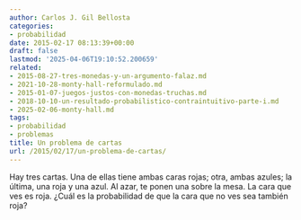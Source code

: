 ```yaml
---
author: Carlos J. Gil Bellosta
categories:
- probabilidad
date: 2015-02-17 08:13:39+00:00
draft: false
lastmod: '2025-04-06T19:10:52.200659'
related:
- 2015-08-27-tres-monedas-y-un-argumento-falaz.md
- 2021-10-28-monty-hall-reformulado.md
- 2015-01-07-juegos-justos-con-monedas-truchas.md
- 2018-10-10-un-resultado-probabilistico-contraintuitivo-parte-i.md
- 2025-02-06-monty-hall.md
tags:
- probabilidad
- problemas
title: Un problema de cartas
url: /2015/02/17/un-problema-de-cartas/
---
```


Hay tres cartas. Una de ellas tiene ambas caras rojas; otra, ambas azules; la última, una roja y una azul. Al azar, te ponen una sobre la mesa. La cara que ves es roja. ¿Cuál es la probabilidad de que la cara que no ves sea también roja?